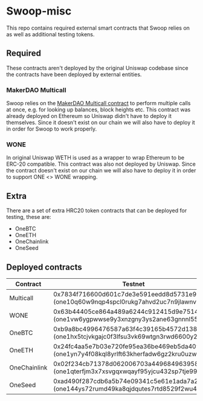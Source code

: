# Swoop-misc

This repo contains required external smart contracts that Swoop relies on as well as additional testing tokens.

## Required

These contracts aren't deployed by the original Uniswap codebase since the contracts have been deployed by external entities.

### MakerDAO Multicall

Swoop relies on the [MakerDAO Multicall contract](https://github.com/makerdao/multicall) to perform multiple calls at once, e.g. for looking up balances, block heights etc.
This contract was already deployed on Ethereum so Uniswap didn't have to deploy it themselves. Since it doesn't exist on our chain we will also have to deploy it in order for Swoop to work properly.

### WONE

In original Uniswap WETH is used as a wrapper to wrap Ethereum to be ERC-20 compatible. This contract was also not deployed by Uniswap.
Since the contract doesn't exist on our chain we will also have to deploy it in order to support ONE <> WONE wrapping.

## Extra

There are a set of extra HRC20 token contracts that can be deployed for testing, these are:

- OneBTC
- OneETH
- OneChainlink
- OneSeed

## Deployed contracts

| Contract     | Testnet                                                                                 | Mainnet     |
| -----------  | --------------------------------------------------------------------------------------- | ----------- |
| Multicall    | 0x7834f716600d601c7de3e591eedd8d5731e9965f (one10q60w9nqp4spcl0rukg7ahvd2uc7n9jlawnv3g) | 0x7834f716600d601c7de3e591eedd8d5731e9965f (one10q60w9nqp4spcl0rukg7ahvd2uc7n9jlawnv3g) |
| WONE         | 0x63b44405ce864a489a6244c912415d9e75144e73 (one1vw6ygpwwse9y3xnzgny3ys2ane63gnnnl55fd9) | 0x63b44405ce864a489a6244c912415d9e75144e73 (one1vw6ygpwwse9y3xnzgny3ys2ane63gnnnl55fd9) |
| OneBTC       | 0xb9a8bc4996476587a63f4c39165b4572d1388dcd (one1hx5tcjvkgajc0f3lfsu3vk69wtgn3rwd6600y2) | 0xb9a8bc4996476587a63f4c39165b4572d1388dcd (one1hx5tcjvkgajc0f3lfsu3vk69wtgn3rwd6600y2) |
| OneETH       | 0x24fc4aa5e7b03e720fe95ea36be469eb5da40956 (one1yn7y4f08kql8yrlft63kherfadw6gz2kru0uzw) | 0x24fc4aa5e7b03e720fe95ea36be469eb5da40956 (one1yn7y4f08kql8yrlft63kherfadw6gz2kru0uzw) |
| OneChainlink | 0x02f234cb71378d062006703a449684963958aa01 (one1qterfjm3x7xsvgqxwqayf95yjcu432sp7tje99) | 0x02f234cb71378d062006703a449684963958aa01 (one1qterfjm3x7xsvgqxwqayf95yjcu432sp7tje99) |
| OneSeed      | 0xad490f287cdb6a5b74e09341c5e61e1ada7a28a9 (one144ys72rumd49ka8qjdqutes7rtd8529f2wu458) | 0xad490f287cdb6a5b74e09341c5e61e1ada7a28a9 (one144ys72rumd49ka8qjdqutes7rtd8529f2wu458) |

